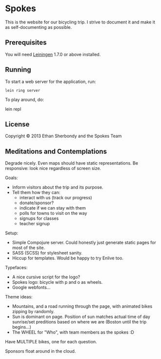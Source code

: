 # Spokes

This is the website for our bicycling trip. I strive to document it and make it as self-documenting as possible.

## Prerequisites

You will need [Leiningen][1] 1.7.0 or above installed.

[1]: https://github.com/technomancy/leiningen

## Running

To start a web server for the application, run:

    lein ring server

To play around, do:

   lein repl

## License

Copyright © 2013 Ethan Sherbondy and the Spokes Team


## Meditations and Contemplations

Degrade nicely.
Even maps should have static representations.
Be responsive: look nice regardless of screen size.

Goals:
  - Inform visitors about the trip and its purpose.
  - Tell them how they can:
    - interact with us (track our progress)
    - donate/sponsor?
    - indicate if we can stay with them
    - polls for towns to visit on the way
    - signups for classes
    - teacher signup


Setup:
  - Simple Compojure server. Could honestly just generate
    static pages for most of the site.
  - SASS (SCSS) for stylesheet sanity.
  - Hiccup for templates. Would be happy to try Enlive too.

Typefaces:
  - A nice cursive script for the logo?
  - Spokes logo: bicycle with p and o as wheels.
  - Google webfonts...

Theme ideas:
  - Mountains, and a road running through the page, with animated bikes zipping by randomly.
  - Sun is dominant on page. Position of sun matches actual time of day sunrise/set preditions based on where we are (Boston until the trip begins...)
  - The WHEEL for "Who", with team members as the spokes :D

Have MULTIPLE bikes, one for each question.

Sponsors float around in the cloud.